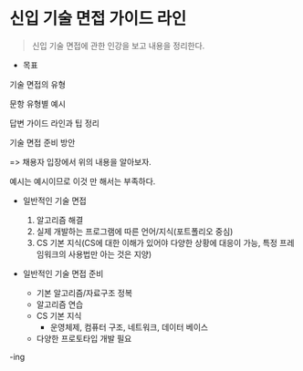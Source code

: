 # 신입 기술 면접 가이드 라인

>신입 기술 면접에 관한 인강을 보고 내용을 정리한다.





- 목표

기술 면접의 유형

문항 유형별 예시

답변 가이드 라인과 팁 정리

기술 면접 준비 방안

 => 채용자 입장에서 위의 내용을 알아보자.

예시는 예시이므로 이것 만 해서는 부족하다.



- 일반적인 기술 면접 
  1. 알고리즘 해결 
  2. 실제 개발하는 프로그램에 따른 언어/지식(포트폴리오 중심)
  3. CS 기본 지식(CS에 대한 이해가 있어야 다양한 상황에 대응이 가능, 특정 프레임워크의 사용법만 아는 것은 지양)



- 일반적인 기술 면접 준비
  - 기본 알고리즘/자료구조 정복
  - 알고리즘 연습
  - CS 기본 지식 
    - 운영체제, 컴퓨터 구조, 네트워크, 데이터 베이스
  - 다양한 프로토타입 개발 필요







-ing

















